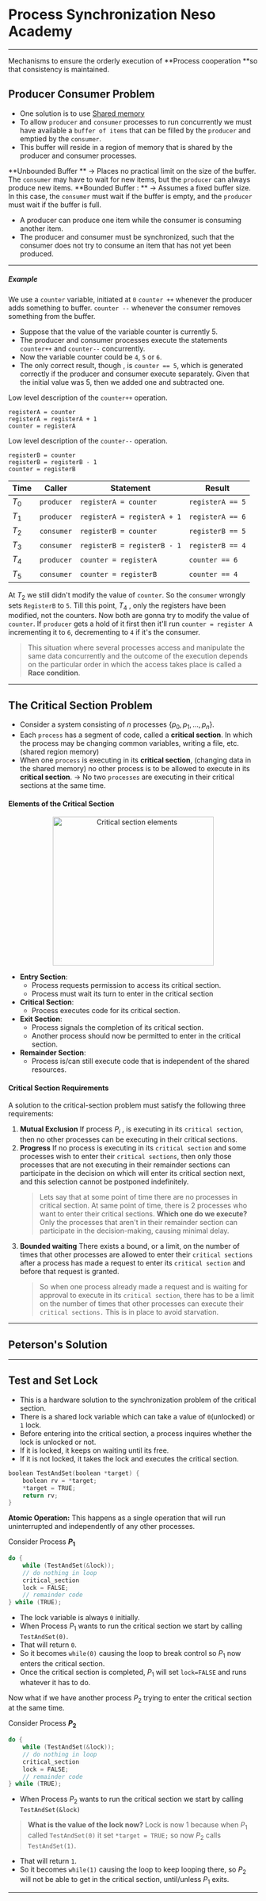 # Process Synchronization Neso Academy
<hr>

Mechanisms to ensure the orderly execution of **Process cooperation **so that consistency is maintained.

## Producer Consumer Problem
- One solution is to use [Shared memory](Shared_memory.md)
- To allow `producer` and `consumer` processes to run concurrently we must have available a `buffer of items` that can be filled by the `producer` and emptied by the `consumer`.
- This buffer will reside in a region of memory that is shared by the producer and consumer processes.

>
**Unbounded Buffer ** -> Places no practical limit on the size of the buffer. 
The `consumer` may have to wait for new items, but the `producer` can always produce new items.
**Bounded Buffer : ** -> Assumes a fixed buffer size. 
In this case, the `consumer` must wait if the buffer is empty, and the `producer` must wait if the buffer is full.

- A producer can produce one item while the consumer is consuming another item.
- The producer and consumer must be synchronized, such that the consumer does not try to consume an item that has not yet been produced.
<hr>

##### Example

We use a `counter` variable, initiated at `0`
`counter ++` whenever the producer adds something to buffer.
`counter --` whenever the consumer removes something from the buffer.
- Suppose that the value of the variable counter is currently 5.
- The producer and consumer processes execute the statements `counter++` and `counter--` concurrently.
- Now the variable counter could be `4`, `5` or `6`. 
- The only correct result, though , is `counter == 5`, which is generated correctly if the producer and consumer execute separately. Given that the initial value was 5, then we added one and subtracted one.

Low level description of the `counter++` operation.
```
registerA = counter
registerA = registerA + 1
counter = registerA 
```
Low level description of the `counter--` operation.
```
registerB = counter
registerB = registerB - 1
counter = registerB
```

Time| Caller| Statement| Result
-- | -- | --- | --- |
$T_0$|`producer`| `registerA = counter`| `registerA == 5`
$T_1$|`producer`| `registerA = registerA + 1`| `registerA == 6`
$T_2$|`consumer`| `registerB = counter`| `registerB == 5`
$T_3$|`consumer`| `registerB = registerB - 1`| `registerB == 4`
$T_4$|`producer`| `counter = registerA`| `counter == 6`
$T_5$|`consumer`| `counter = registerB`| `counter == 4`
At $T_2$ we still didn't modify the value of `counter`. So the `consumer` wrongly sets `RegisterB` to `5`.
Till this point, $T_4$ , only the registers have been modified, not the counters. Now both are gonna try to modify the value of `counter`. 
If `producer` gets a hold of it first then it'll run `counter = register A` incrementing it to `6`, decrementing to `4` if it's the consumer.

>This situation where several processes access and manipulate the same data concurrently and the outcome of the execution depends on the particular order in which the access takes place is called a **Race condition**.
<hr>

## The Critical Section Problem
- Consider a system consisting of $n$ processes $\{p_0,p_1,...,p_n\}$.
- Each `process` has a segment of code, called a **critical section**. In which the process may be changing common variables, writing a file, etc. (shared region memory)
- When one `process` is executing in its **critical section**, (changing data in the shared memory) no other process is to be allowed to execute in its **critical section**.  -> No two `processes` are executing in their critical sections at the same time.
#### Elements of the Critical Section
<p align="center">
	<img src="https://i.imgur.com/yRRY2NM.png" width="325" height="300"
alt="Critical section elements">
</p>

- **Entry Section**: 
	- Process requests permission to access its critical section.
	- Process must wait its turn to enter in the critical section
- **Critical Section**: 
	- Process executes code for its critical section.
- **Exit Section**: 
	- Process signals the completion of its critical section.
	- Another process should now be permitted to enter in the critical section.
- **Remainder Section**: 
	- Process is/can still execute code that is independent of the shared resources.
#### Critical Section Requirements
A solution to the critical-section problem must satisfy the following three requirements:
1. **Mutual Exclusion**
		If process $P_i$  , is executing in its `critical section`, then no other processes can be executing in their critical sections.
1. **Progress**
		If no process is executing in its `critical section` and some processes wish to enter their `critical sections`, then only those processes that are not executing in their remainder sections can participate in the decision on which will enter its critical section next, and this selection cannot be postponed indefinitely.
	>Lets say that at some point of time there are no processes in critical section.
	>At same point of time, there is 2 processes who want to enter their critical sections. 
	>**Which one do we execute?**
	> Only the processes that aren't in their remainder section can participate in the decision-making, causing minimal delay.
1. **Bounded waiting** 
		There exists a bound, or a limit, on the number of times that other processes are allowed to enter their `critical sections` after a process has made a request to enter its `critical section` and before that request is granted.
	>So when one process already made a request and is waiting for approval to execute in its `critical section`, there has to be a limit on the number of times that other processes can execute their `critical sections.`
	>This is in place to avoid starvation.


<hr>


## Peterson's Solution


<hr>



## Test and Set Lock
- This is a hardware solution to the synchronization problem of the critical section.
- There is a shared lock variable which can take a value of `0`(unlocked) or `1` lock.
- Before entering into the critical section, a process inquires whether the lock is unlocked or not.
- If it is locked, it keeps on waiting until its free.
- If it is not locked, it takes the lock and executes the critical section.

```c
boolean TestAndSet(boolean *target) {
	boolean rv = *target;
	*target = TRUE;
	return rv;
}
```
**Atomic Operation:** This happens as a single operation that will run uninterrupted and independently of any other processes.

Consider Process **$P_1$**
```c
do {
	while (TestAndSet(&lock));
	// do nothing in loop
	critical_section
	lock = FALSE;
	// remainder code
} while (TRUE);
```
- The lock variable is always `0` initially. 
- When Process $P_1$ wants to run the critical section we start by calling `TestAndSet(0)`.
- That will return `0`. 
- So it becomes `while(0)` causing the loop to break control so $P_1$ now enters the critical section.
- Once the critical section is completed, $P_1$ will set `lock=FALSE` and runs whatever it has to do.

Now what if we have another process $P_2$ trying to enter the critical section at the same time.

Consider Process **$P_2$**
```c
do {
	while (TestAndSet(&lock));
	// do nothing in loop
	critical_section
	lock = FALSE;
	// remainder code
} while (TRUE);
```
- When Process $P_2$ wants to run the critical section we start by calling `TestAndSet(&lock)`
> **What is the value of the lock now?**
> Lock is now 1 because when $P_1$ called `TestAndSet(0)` it set 	`*target = TRUE;` so now $P_2$ calls `TestAndSet(1)`.
- That will return `1`. 
- So it becomes `while(1)` causing the loop to keep looping there, so $P_2$ will not be able to get in the critical section, until/unless $P_1$ exits.



<hr>  

